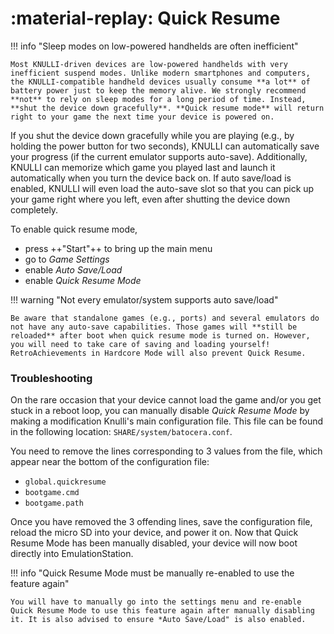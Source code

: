 # :material-replay: Quick Resume

!!! info "Sleep modes on low-powered handhelds are often inefficient"

    Most KNULLI-driven devices are low-powered handhelds with very inefficient suspend modes. Unlike modern smartphones and computers, the KNULLI-compatible handheld devices usually consume **a lot** of battery power just to keep the memory alive. We strongly recommend **not** to rely on sleep modes for a long period of time. Instead, **shut the device down gracefully**. **Quick resume mode** will return right to your game the next time your device is powered on.


If you shut the device down gracefully while you are playing (e.g., by holding the power button for two seconds), KNULLI can automatically save your progress (if the current emulator supports auto-save). Additionally, KNULLI can memorize which game you played last and launch it automatically when you turn the device back on. If auto save/load is enabled, KNULLI will even load the auto-save slot so that you can pick up your game right where you left, even after shutting the device down completely.

To enable quick resume mode,

* press ++"Start"++ to bring up the main menu
* go to *Game Settings*
* enable *Auto Save/Load*
* enable *Quick Resume Mode*

!!! warning "Not every emulator/system supports auto save/load"

    Be aware that standalone games (e.g., ports) and several emulators do not have any auto-save capabilities. Those games will **still be reloaded** after boot when quick resume mode is turned on. However, you will need to take care of saving and loading yourself! RetroAchievements in Hardcore Mode will also prevent Quick Resume.

### Troubleshooting

On the rare occasion that your device cannot load the game and/or you get stuck in a reboot loop, you can manually disable *Quick Resume Mode* by making a modification Knulli's main configuration file. This file can be found in the following location: `SHARE/system/batocera.conf`.

You need to remove the lines corresponding to 3 values from the file, which appear near the bottom of the configuration file:
* `global.quickresume`
* `bootgame.cmd`
* `bootgame.path`

Once you have removed the 3 offending lines, save the configuration file, reload the micro SD into your device, and power it on. Now that Quick Resume Mode has been manually disabled, your device will now boot directly into EmulationStation.

!!! info "Quick Resume Mode must be manually re-enabled to use the feature again"

    You will have to manually go into the settings menu and re-enable Quick Resume Mode to use this feature again after manually disabling it. It is also advised to ensure *Auto Save/Load" is also enabled.